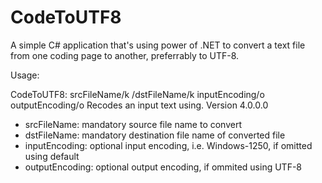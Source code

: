# CodeToUTF8

A simple C# application that's using power of .NET to convert a text file from one coding page to another, preferrably to UTF-8.


Usage:

CodeToUTF8: srcFileName/k /dstFileName/k inputEncoding/o outputEncoding/o
Recodes an input text using. Version 4.0.0.0

 - srcFileName: mandatory source file name to convert
 - dstFileName: mandatory destination file name of converted file
 - inputEncoding: optional input encoding, i.e. Windows-1250, if omitted using default
 - outputEncoding: optional output encoding, if ommited using UTF-8
